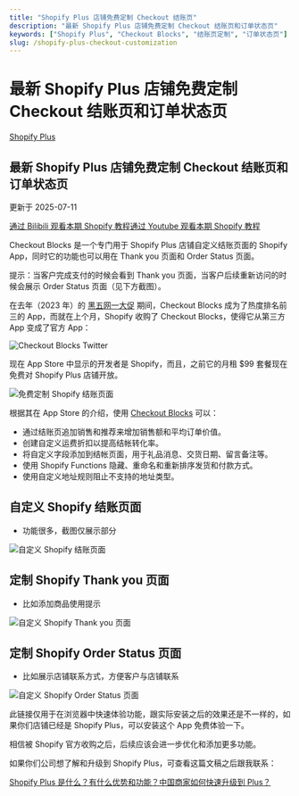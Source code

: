 ```yaml
---
title: "Shopify Plus 店铺免费定制 Checkout 结账页"
description: "最新 Shopify Plus 店铺免费定制 Checkout 结账页和订单状态页"
keywords: ["Shopify Plus", "Checkout Blocks", "结账页定制", "订单状态页"]
slug: /shopify-plus-checkout-customization
---
```


# 最新 Shopify Plus 店铺免费定制 Checkout 结账页和订单状态页

[Shopify Plus](https://shopify2006.com/tag/shopify-plus/)

## 最新 Shopify Plus 店铺免费定制 Checkout 结账页和订单状态页

更新于 2025-07-11

[通过 Bilibili 观看本期 Shopify 教程](https://www.bilibili.com/video/BV1D4421Z7Y7/?share_source=copy_web)[通过 Youtube 观看本期 Shopify 教程](https://youtu.be/L1qnPAjgZU8?feature=shared)

Checkout Blocks 是一个专门用于 Shopify Plus 店铺自定义结账页面的 Shopify App，同时它的功能也可以用在 Thank you 页面和 Order Status 页面。

提示：当客户完成支付的时候会看到 Thank you 页面，当客户后续重新访问的时候会展示 Order Status 页面（见下方截图）。

在去年（2023 年）的 [黑五网一大促](https://shopify2006.com/preparing-for-black-friday-and-cyber-monday-on-shopify-store/) 期间，Checkout Blocks 成为了热度排名前三的 App，而就在上个月，Shopify 收购了 Checkout Blocks，使得它从第三方 App 变成了官方 App：

![Checkout Blocks Twitter](https://shopify2006.com/content/images/2024/07/Checkout-Blocks-Twitter.webp)

现在 App Store 中显示的开发者是 Shopify，而且，之前它的月租 $99 套餐现在免费对 Shopify Plus 店铺开放。

![免费定制 Shopify 结账页面](https://shopify2006.com/content/images/2024/07/-----Shopify-----.webp)

根据其在 App Store 的介绍，使用 [Checkout Blocks](https://apps.shopify.com/checkout-blocks) 可以：

-   通过结账页追加销售和推荐来增加销售额和平均订单价值。
-   创建自定义运费折扣以提高结帐转化率。
-   将自定义字段添加到结帐页面，用于礼品消息、交货日期、留言备注等。
-   使用 Shopify Functions 隐藏、重命名和重新排序发货和付款方式。
-   使用自定义地址规则阻止不支持的地址类型。

## 自定义 Shopify 结账页面

-   功能很多，截图仅展示部分

![自定义 Shopify 结账页面](https://shopify2006.com/content/images/2024/07/----Shopify-----.webp)

## 定制 Shopify Thank you 页面

-   比如添加商品使用提示

![自定义 Shopify Thank you 页面](https://shopify2006.com/content/images/2024/07/----Shopify-Thank-you---.webp)

## 定制 Shopify Order Status 页面

-   比如展示店铺联系方式，方便客户与店铺联系

![自定义 Shopify Order Status 页面](https://shopify2006.com/content/images/2024/07/----Shopify-Order-Status---.webp)

此链接仅用于在浏览器中快速体验功能，跟实际安装之后的效果还是不一样的，如果你们店铺已经是 Shopify Plus，可以安装这个 App 免费体验一下。

相信被 Shopify 官方收购之后，后续应该会进一步优化和添加更多功能。

如果你们公司想了解和升级到 Shopify Plus，可查看这篇文稿之后跟我联系：

[Shopify Plus 是什么？有什么优势和功能？中国商家如何快速升级到 Plus？](https://shopify2006.com/what-is-shopify-plus-store/)